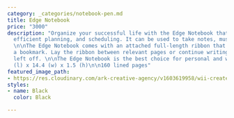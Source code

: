 ```yaml
---
category: _categories/notebook-pen.md
title: Edge Notebook
price: "3000"
description: "Organize your successful life with the Edge Notebook that helps with
  efficient planning, and scheduling. It can be used to take notes, musing, and painting.
  \n\nThe Edge Notebook comes with an attached full-length ribbon that functions as
  a bookmark. Lay the ribbon between relevant pages or continue writing where you
  left off. \n\nThe Edge Notebook is the best choice for personal and work needs.\n\n21.4
  (l) x 14.4 (w) x 1.5 (h)\n\n160 lined pages"
featured_image_path:
- https://res.cloudinary.com/ark-creative-agency/v1603619958/wii-create/uploads/Edge-A5-Notebook-NB-9912-GY_CORRECTANGLE_default_uxzflj.png
styles:
- name: Black
  color: Black

---
```

